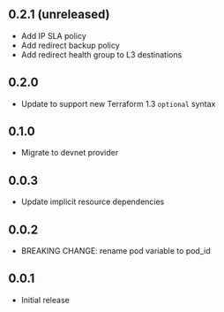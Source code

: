 ## 0.2.1 (unreleased)

- Add IP SLA policy
- Add redirect backup policy
- Add redirect health group to L3 destinations

## 0.2.0

- Update to support new Terraform 1.3 `optional` syntax

## 0.1.0

- Migrate to devnet provider

## 0.0.3

- Update implicit resource dependencies

## 0.0.2

- BREAKING CHANGE: rename pod variable to pod_id

## 0.0.1

- Initial release
